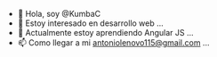 - 👋 Hola, soy @KumbaC
- 👀 Estoy interesado en desarrollo web ...
- 🌱 Actualmente estoy aprendiendo Angular JS ...
- 📫 Como llegar a mi  antoniolenovo115@gmail.com ...

<!---
KumbaC/KumbaC is a ✨ special ✨ repository because its `README.md` (this file) appears on your GitHub profile.
You can click the Preview link to take a look at your changes.
--->
